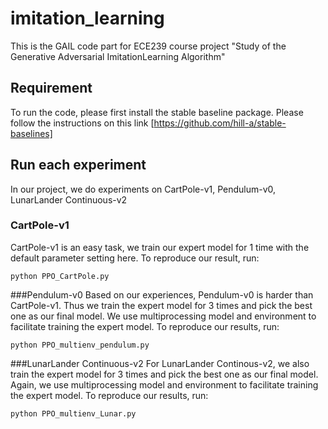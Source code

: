 # imitation_learning
This is the GAIL code part for ECE239 course project "Study of the Generative Adversarial ImitationLearning Algorithm"

## Requirement
To run the code, please first install the stable baseline package. Please follow the instructions on this link [https://github.com/hill-a/stable-baselines]

## Run each experiment
In our project, we do experiments on CartPole-v1, Pendulum-v0, LunarLander Continuous-v2

### CartPole-v1
CartPole-v1 is an easy task, we train our expert model for 1 time with the default parameter setting here. To reproduce our result, run:
```
python PPO_CartPole.py
```

###Pendulum-v0
Based on our experiences, Pendulum-v0 is harder than CartPole-v1. Thus we train the expert model for 3 times and pick the best one as our final model. We use multiprocessing model and environment to facilitate training the expert model. To reproduce our results, run:
```
python PPO_multienv_pendulum.py
```

###LunarLander Continuous-v2
For LunarLander Continous-v2, we also train the expert model for 3 times and pick the best one as our final model. Again, we use multiprocessing model and environment to facilitate training the expert model. To reproduce our results, run:
```
python PPO_multienv_Lunar.py
```
